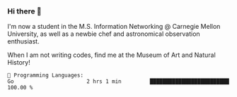 ### Hi there 👋

I'm now a student in the M.S. Information Networking @ Carnegie Mellon University, as well as a newbie chef and astronomical observation enthusiast. 

When I am not writing codes, find me at the Museum of Art and Natural History!

<!--
**MilkMilk233/MilkMilK233** is a ✨ _special_ ✨ repository because its `README.md` (this file) appears on your GitHub profile.

Here are some ideas to get you started:

- 🔭 I’m currently working on ...
- 🌱 I’m currently learning ...
- 👯 I’m looking to collaborate on ...
- 🤔 I’m looking for help with ...
- 💬 Ask me about ...
- 📫 How to reach me: ...
- 😄 Pronouns: ...
- ⚡ Fun fact: ...
-->

<!--START_SECTION:waka-->
  

```text
💬 Programming Languages: 
Go                       2 hrs 1 min         █████████████████████████   100.00 % 
```


<!--END_SECTION:waka-->
